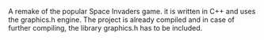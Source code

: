 A remake of the popular Space Invaders game. it is written in C++ and uses the graphics.h engine.
The project is already compiled and in case of further compiling, the library graphics.h has to be included.
